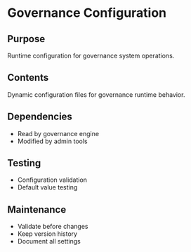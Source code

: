 # Governance Configuration

## Purpose
Runtime configuration for governance system operations.

## Contents
Dynamic configuration files for governance runtime behavior.

## Dependencies
- Read by governance engine
- Modified by admin tools

## Testing
- Configuration validation
- Default value testing

## Maintenance
- Validate before changes
- Keep version history
- Document all settings